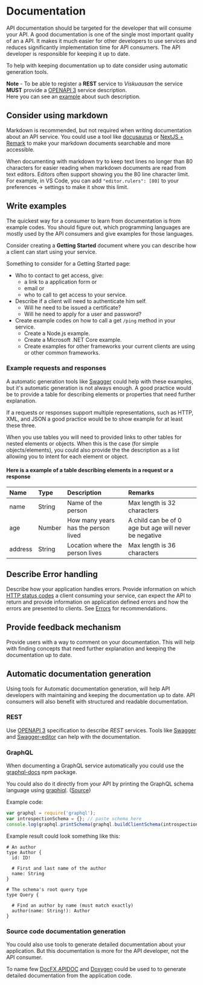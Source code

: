 # Documentation
API documentation should be targeted for the developer that will consume your
API.  A good documentation is one of the single most important quality of an 
a API.  It makes it much easier for other developers to use services and 
reduces significantly implementation time for API consumers. The API developer 
is responsible for keeping it up to date.

To help with keeping documentation up to date consider using automatic 
generation tools.

**Note** - To be able to register a **REST** service to *Viskuausan* 
the service **MUST** provide a [OPENAPI 3] service description.  
Here you can see an [example] about such description.

## Consider using markdown
Markdown is recommended, but not required when writing documentation about an
API service. You could use a tool like [docusaurus] or [NextJS + Remark]
to make your markdown documents searchable and more accessible.

When documenting with markdown try to keep text lines no longer than 80 
characters for easier reading when markdown  documents are read from text 
editors.  Editors often support showing you the 80 line character limit.  For
example, in VS Code, you can add `"editor.rulers": [80]` to your 
preferences -> settings to make it show this limit.

## Write examples
The quickest way for a consumer to learn from documentation is from example 
codes.  You should figure out, which programming languages are mostly used by
the API consumers and give examples for those languages.

Consider creating a **Getting Started** document where you can describe
how a client can start using your service.  

Something to consider for a Getting Started page:
 - Who to contact to get access, give:
   - a link to a application form or 
   - email or 
   - who to call to get access to your service.
 - Describe if a client will need to authenticate him self.
   - Will he need to be issued a certificate?
   - Will he need to apply for a user and password?
 - Create example codes on how to call a get `/ping` method in your service.
   - Create a Node.js example.
   - Create a Microsoft .NET Core example.
   - Create examples for other frameworks your current clients are using or other 
     common frameworks.

### Example requests and responses
A automatic generation tools like [Swagger] could help with these examples, 
but it's automatic generation is not always enough.  A good practice would be to
provide a table for describing elements or properties that need further 
explanation.

If a requests or responses support multiple representations, such as HTTP, XML, 
and JSON a good practice would be to show example for at least these three.

When you use tables you will need to provided links to other tables for nested 
elements or objects.  When this is the case (for simple objects/elements), you
could also provide the the description as a list allowing you to intent for each 
element or object.

#### Here is a example of a table describing elements in a request or a response
| Name     | Type    | Description                           | Remarks                     |
| :---     | :---    | :----------                           | :-------                    |
| name     | String  | Name of the person                    | Max length is 32 characters |
| age      | Number  | How many years has the person lived   | A child can be of 0 age but age will never be negative |
| address  | String  | Location where the person lives       | Max length is 36 characters |

## Describe Error handling
Describe how your application handles errors.  Provide information on which 
[HTTP status codes] a client consuming your service, can expect the API to 
return and provide information on application defined errors and how the errors 
are presented to clients. See [Errors] for recommendations.

## Provide feedback mechanism
Provide users with a way to comment on your documentation.  This will help 
with finding concepts that need further explanation and keeping the 
documentation up to date.

## Automatic documentation generation 
  Using tools for Automatic documentation generation, will help API developers
  with maintaining and keeping the documentation up to date. API consumers will
  also benefit with structured and readable documentation.

### REST
Use [OPENAPI 3] specification to describe *REST* services.
Tools like [Swagger] and [Swagger-editor] can help with the documentation.

### GraphQL
When documenting a GraphQL service automatically you could use the
[graphql-docs] npm package.

You could also do it directly from your API by printing the GraphQL schema 
language using [graphiql]. ([Source](https://stackoverflow.com/questions/39504986/document-a-graphql-api))

Example code:
```javascript
var graphql = require('graphql');
var introspectionSchema = {}; // paste schema here
console.log(graphql.printSchema(graphql.buildClientSchema(introspectionSchema)));
```

Example result could look something like this:
```
# An author
type Author {
  id: ID!

  # First and last name of the author
  name: String
}

# The schema's root query type
type Query {

  # Find an author by name (must match exactly)
  author(name: String!): Author
}
```

### Source code documentation generation
You could also use tools to generate detailed documentation about your 
application.  But this documentation is more for the API developer, not the API
consumer.

To name few [DocFX],[APIDOC] and [Doxygen] could be used to to generate detailed 
documentation from the application code.

  [Errors]: ./errors.md
  [HTTP status codes]: https://en.wikipedia.org/wiki/List_of_HTTP_status_codes
  [Swagger]: http://swagger.io/
  [Swagger-editor]: https://editor.swagger.io/
  [example]: https://github.com/nordic-institute/X-Road/blob/0d0a65663daa8f3a94a4993d7948d4655d31b376/doc/Protocols/pr-rest_x-road_message_protocol_for_rest.md#appendix-1-example-service-definition
  [docusaurus]: https://v2.docusaurus.io/
  [NextJS + Remark]: https://github.com/vercel/next.js/tree/canary/examples/blog-starter-typescript
  [APIDOC]: https://apidocjs.com/
  [semantic versioning]: https://semver.org/
  [TechWriter]: https://techwriter.me/techwriter.aspx
  [oxygen XML Editor]: https://www.oxygenxml.com/xml_editor/wsdl_documentation.html
  [Altova XMLSpy]: https://www.altova.com/xmlspy-xml-editor/wsdl-editor
  [OPENAPI 3]: https://swagger.io/specification/
  [DocFX]: https://dotnet.github.io/docfx/
  [Doxygen]: https://www.doxygen.nl/index.html
  [Postman]: https://www.postman.com/api-documentation-tool/
    [graphql-docs]: https://www.npmjs.com/package/graphql-docs
  [graphiql]: https://github.com/graphql/graphiql
  [date and time]: ../design-principles/data-definitions.md#date-and-time